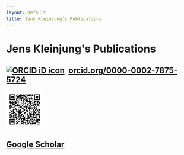 ```yaml
---
layout: default
title: Jens Kleinjung's Publications
---
```


# Jens Kleinjung's Publications

## <a href="https://orcid.org/0000-0002-7875-5724" target="orcid.widget" rel="noopener noreferrer" style="vertical-align:top;"><img src="https://orcid.org/sites/default/files/images/orcid_16x16.png" style="width:1em;margin-right:.5em;" alt="ORCID iD icon">orcid.org/0000-0002-7875-5724</a>

<img src="./my_orcid_qrcode.png" alt="ORCID QR code" style="width: 100px;"/>

## [Google Scholar](https://scholar.google.co.uk/citations?user=ZIZ075AAAAAJ&hl=en)

